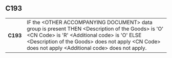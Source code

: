 ## C193
<table>
 <tr>
  <th>
   C193
  </th>
  <td>
   IF the &lt;OTHER ACCOMPANYING DOCUMENT&gt; data group is present  THEN     &lt;Description of the Goods&gt; is 'O'    &lt;CN Code&gt; is 'R'    &lt;Additional code&gt; is 'O'  ELSE    &lt;Description of the Goods&gt; does not apply    &lt;CN Code&gt; does not apply    &lt;Additional code&gt; does not apply.
  </td>
 </tr>
</table>
